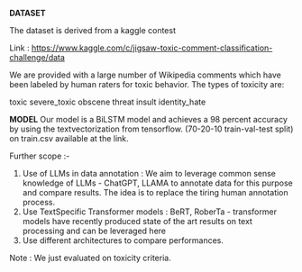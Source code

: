 **DATASET**

The dataset is derived from a kaggle contest 

Link : https://www.kaggle.com/c/jigsaw-toxic-comment-classification-challenge/data

We are provided with a large number of Wikipedia comments which have been labeled by human raters for toxic behavior. The types of toxicity are:

toxic
severe_toxic
obscene
threat
insult
identity_hate



**MODEL**
Our model is a BiLSTM model and achieves a 98 percent accuracy by using the textvectorization from tensorflow. (70-20-10 train-val-test split) on train.csv available at the link.

Further scope :-
1. Use of LLMs in data annotation : We aim to leverage common sense knowledge of LLMs - ChatGPT, LLAMA to annotate data for this purpose and compare results. The idea is to replace the tiring human annotation process.
2. Use TextSpecific Transformer models : BeRT, RoberTa - transformer models have recently produced state of the art results on text processing and can be leveraged here
3. Use different architectures to compare performances.

Note : We just evaluated on toxicity criteria.

